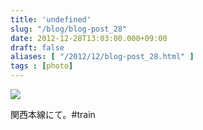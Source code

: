 ```yaml
---
title: 'undefined'
slug: "/blog/blog-post_28"
date: 2012-12-28T13:03:00.000+09:00
draft: false
aliases: [ "/2012/12/blog-post_28.html" ]
tags : [photo]
---
```


  
![](http://68.media.tumblr.com/e7b1df3ea43e129a6fb46e909003ebf9/tumblr_mfqphyTYiV1rwrdpxo1_1280.jpg)  

  
  

関西本線にて。#train